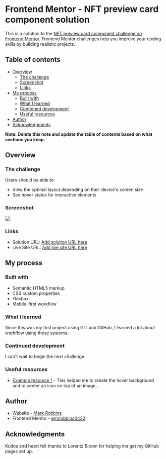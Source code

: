 # Frontend Mentor - NFT preview card component solution

This is a solution to the [NFT preview card component challenge on Frontend Mentor](https://www.frontendmentor.io/challenges/nft-preview-card-component-SbdUL_w0U). Frontend Mentor challenges help you improve your coding skills by building realistic projects. 

## Table of contents

- [Overview](#overview)
  - [The challenge](#the-challenge)
  - [Screenshot](#screenshot)
  - [Links](#links)
- [My process](#my-process)
  - [Built with](#built-with)
  - [What I learned](#what-i-learned)
  - [Continued development](#continued-development)
  - [Useful resources](#useful-resources)
- [Author](#author)
- [Acknowledgments](#acknowledgments)

**Note: Delete this note and update the table of contents based on what sections you keep.**

## Overview

### The challenge

Users should be able to:

- View the optimal layout depending on their device's screen size
- See hover states for interactive elements

### Screenshot

![](./images/screenshot.jpg)

### Links

- Solution URL: [Add solution URL here](https://your-solution-url.com)
- Live Site URL: [Add live site URL here](https://mrobbins0422.github.io/project01/)

## My process

### Built with

- Semantic HTML5 markup
- CSS custom properties
- Flexbox
- Mobile-first workflow

### What I learned

Since this was my first project using GIT and GitHub, I learned a lot about workflow using 
these systems.

### Continued development

I can't wait to begin the next challenge.

### Useful resources

- [Example resource 1](https://www.w3schools.com/howto/howto_css_image_overlay.asp) - This helped me to create the hover background and to center an icon on top of an image..

## Author

- Website - [Mark Robbins](https://www.markrobbinscoder.com)
- Frontend Mentor - [@mrobbins0422](https://www.frontendmentor.io/profile/mrobbins0422)

## Acknowledgments

Kudos and heart felt thanks to Lorentz Bloom for helping me get my GitHub pages set up.


